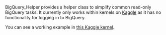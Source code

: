 BigQuery_Helper provides a helper class to simplify common read-only BigQuery tasks.
It currently only works within kernels on [Kaggle](kaggle.com/) as it has no functionality for logging in to BigQuery.

You can see a working example in [this Kaggle kernel](https://www.kaggle.com/sohier/introduction-to-the-bq-helper-package/).
